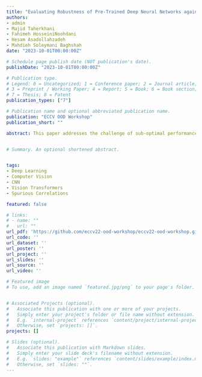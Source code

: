 ```yaml
---
title: "Evaluating Robustness of Pre-Trained Deep Neural Networks against Spurious Correlations"
authors:
- admin
- Majid Taherkhani
- Fahimeh HosseiniNoohdani
- Hesam Asadollahzadeh
- Mahdieh Soleymani Baghshah
date: "2023-10-01T00:00:00Z"

# Schedule page publish date (NOT publication's date).
publishDate: "2023-10-01T00:00:00Z"

# Publication type.
# Legend: 0 = Uncategorized; 1 = Conference paper; 2 = Journal article;
# 3 = Preprint / Working Paper; 4 = Report; 5 = Book; 6 = Book section;
# 7 = Thesis; 8 = Patent
publication_types: ["7"]

# Publication name and optional abbreviated publication name.
publication: "ECCV OOD Workshop"
publication_short: ""

abstract: This paper addresses the challenge of sub-optimal performance in deep neural networks trained for image classification under non-matching distribution scenarios. Spurious correlations, patterns in training data irrelevant to objects, can lead to accuracy loss during testing. We assess the robustness of pre-trained models to spurious correlations by subjecting them to datasets containing such correlations. We compare the effectiveness of two training methods; fine-tuning and backbone freezing. Additionally, we explore the impact of robust training on our model collection by applying the DFR method to both frozen and fine-tuned model backbones.


# Summary. An optional shortened abstract.


tags:
- Deep Learning
- Computer Vision
- CNN
- Vision Transformers
- Spurious Correlations

featured: false

# links:
# - name: ""
#   url: ""
url_pdf: 'https://github.com/eccv22-ood-workshop/eccv22-ood-workshop.github.io/blob/new/camera_ready/CameraReady%2063.pdf'
url_code: ''
url_dataset: ''
url_poster: ''
url_project: ''
url_slides: ''
url_source: ''
url_video: ''

# Featured image
# To use, add an image named `featured.jpg/png` to your page's folder.


# Associated Projects (optional).
#   Associate this publication with one or more of your projects.
#   Simply enter your project's folder or file name without extension.
#   E.g. `internal-project` references `content/project/internal-project/index.md`.
#   Otherwise, set `projects: []`.
projects: []

# Slides (optional).
#   Associate this publication with Markdown slides.
#   Simply enter your slide deck's filename without extension.
#   E.g. `slides: "example"` references `content/slides/example/index.md`.
#   Otherwise, set `slides: ""`.
---
```


